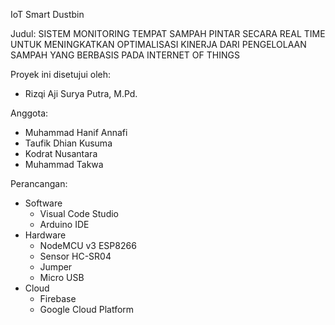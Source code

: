 IoT Smart Dustbin

Judul:
SISTEM MONITORING TEMPAT SAMPAH PINTAR SECARA REAL TIME UNTUK MENINGKATKAN OPTIMALISASI KINERJA DARI PENGELOLAAN SAMPAH YANG BERBASIS PADA INTERNET OF THINGS

Proyek ini disetujui oleh:
- Rizqi Aji Surya Putra, M.Pd.

Anggota: 
- Muhammad Hanif Annafi
- Taufik Dhian Kusuma
- Kodrat Nusantara
- Muhammad Takwa

Perancangan:
- Software
  - Visual Code Studio
  - Arduino IDE
- Hardware
  - NodeMCU v3 ESP8266
  - Sensor HC-SR04
  - Jumper
  - Micro USB
- Cloud
  - Firebase
  - Google Cloud Platform
